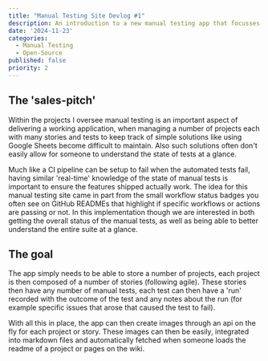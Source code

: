 ```yaml
---
title: "Manual Testing Site Devlog #1"
description: An introduction to a new manual testing app that focusses on readability and visualization
date: '2024-11-23'
categories:
  - Manual Testing
  - Open-Source
published: false
priority: 2
---
```


## The 'sales-pitch'
Within the projects I oversee manual testing is an important aspect of delivering a working application, when managing a number of projects each with many stories and tests to keep track of simple solutions like using Google Sheets become difficult to maintain. Also such solutions often don't easily allow for someone to understand the state of tests at a glance.

Much like a CI pipeline can be setup to fail when the automated tests fail, having similar 'real-time' knowledge of the state of manual tests is important to ensure the features shipped actually work. The idea for this manual testing site came in part from the small workflow status badges you often see on GitHub READMEs that highlight if specific workflows or actions are passing or not. In this implementation though we are interested in both getting the overall status of the manual tests, as well as being able to better understand the entire suite at a glance.

## The goal
The app simply needs to be able to store a number of projects, each project is then composed of a number of stories (following agile). These stories then have any number of manual tests, each test can then have a 'run' recorded with the outcome of the test and any notes about the run (for example specific issues that arose that caused the test to fail).

With all this in place, the app can then create images through an api on the fly for each project or story. These images can then be easily, integrated into markdown files and automatically fetched when someone loads the readme of a project or pages on the wiki.

##

